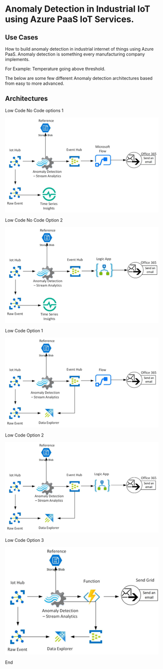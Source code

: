 # Anomaly Detection in Industrial IoT using Azure PaaS IoT Services.

## Use Cases

How to build anomaly detection in industrial internet of things using Azure PaaS. Anomaly detection is something every manufacturing company implements.

For Example: Temperature going above threshold. 

The below are some few different Anomaly detection architectures based from easy to more advanced.

## Architectures

Low Code No Code options 1

![alt text](https://github.com/balakreshnan/IIoT-AI/blob/master/IIoT/images/Anomaly-IIoT-1.jpg "Architecture")

Low Code No Code Option 2

![alt text](https://github.com/balakreshnan/IIoT-AI/blob/master/IIoT/images/Anomaly-IIoT-2.jpg "Architecture")

Low Code Option 1

![alt text](https://github.com/balakreshnan/IIoT-AI/blob/master/IIoT/images/Anomaly-IIoT-3.jpg "Architecture")

Low Code Option 2

![alt text](https://github.com/balakreshnan/IIoT-AI/blob/master/IIoT/images/Anomaly-IIoT-4.jpg "Architecture")

Low Code Option 3

![alt text](https://github.com/balakreshnan/IIoT-AI/blob/master/IIoT/images/Anomaly-IIoT-5.jpg "Architecture")

End